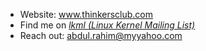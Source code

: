 - Website: www.thinkersclub.com
- Find me on [_lkml (Linux Kernel Mailing List)_](https://lore.kernel.org/lkml/?q=abdul.rahim%40myyahoo.com)
- Reach out: abdul.rahim@myyahoo.com
